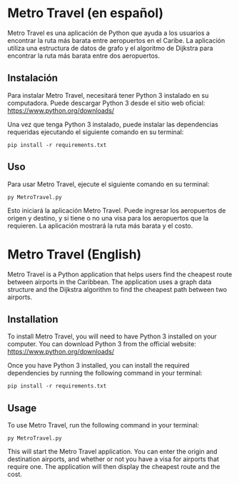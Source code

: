# Metro Travel (en español)

Metro Travel es una aplicación de Python que ayuda a los usuarios a encontrar la ruta más barata entre aeropuertos en el Caribe. La aplicación utiliza una estructura de datos de grafo y el algoritmo de Dijkstra para encontrar la ruta más barata entre dos aeropuertos.

## Instalación

Para instalar Metro Travel, necesitará tener Python 3 instalado en su computadora. Puede descargar Python 3 desde el sitio web oficial: https://www.python.org/downloads/

Una vez que tenga Python 3 instalado, puede instalar las dependencias requeridas ejecutando el siguiente comando en su terminal:

```
pip install -r requirements.txt
```

## Uso

Para usar Metro Travel, ejecute el siguiente comando en su terminal:

```
py MetroTravel.py
```

Esto iniciará la aplicación Metro Travel. Puede ingresar los aeropuertos de origen y destino, y si tiene o no una visa para los aeropuertos que la requieren. La aplicación mostrará la ruta más barata y el costo.

# Metro Travel (English)

Metro Travel is a Python application that helps users find the cheapest route between airports in the Caribbean. The application uses a graph data structure and the Dijkstra algorithm to find the cheapest path between two airports.

## Installation

To install Metro Travel, you will need to have Python 3 installed on your computer. You can download Python 3 from the official website: https://www.python.org/downloads/

Once you have Python 3 installed, you can install the required dependencies by running the following command in your terminal:

```
pip install -r requirements.txt
```

## Usage

To use Metro Travel, run the following command in your terminal:

```
py MetroTravel.py
```

This will start the Metro Travel application. You can enter the origin and destination airports, and whether or not you have a visa for airports that require one. The application will then display the cheapest route and the cost.
